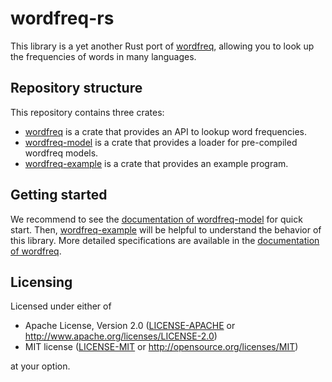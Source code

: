 # wordfreq-rs

This library is a yet another Rust port of [wordfreq](https://github.com/rspeer/wordfreq),
allowing you to look up the frequencies of words in many languages.

## Repository structure

This repository contains three crates:

- [wordfreq](wordfreq) is a crate that provides an API to lookup word frequencies.
- [wordfreq-model](wordfreq-model) is a crate that provides a loader for pre-compiled wordfreq models.
- [wordfreq-example](wordfreq-example) is a crate that provides an example program.

## Getting started

We recommend to see the [documentation of wordfreq-model](https://docs.rs/wordfreq-model/) for quick start.
Then, [wordfreq-example](wordfreq-example) will be helpful to understand the behavior of this library.
More detailed specifications are available in the [documentation of wordfreq](https://docs.rs/wordfreq/).

## Licensing

Licensed under either of

 * Apache License, Version 2.0
   ([LICENSE-APACHE](LICENSE-APACHE) or http://www.apache.org/licenses/LICENSE-2.0)
 * MIT license
   ([LICENSE-MIT](LICENSE-MIT) or http://opensource.org/licenses/MIT)

at your option.
